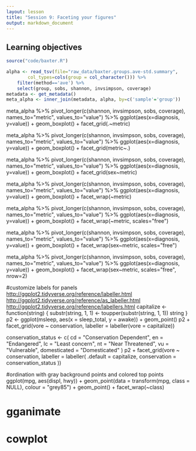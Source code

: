 ```yaml
---
layout: lesson
title: "Session 9: Faceting your figures"
output: markdown_document
---
```




## Learning objectives




```r
source("code/baxter.R")

alpha <- read_tsv(file="raw_data/baxter.groups.ave-std.summary",
		col_types=cols(group = col_character())) %>%
	filter(method=='ave') %>%
	select(group, sobs, shannon, invsimpson, coverage)
metadata <- get_metadata()
meta_alpha <- inner_join(metadata, alpha, by=c('sample'='group'))
```


meta_alpha %>% pivot_longer(c(shannon, invsimpson, sobs, coverage), names_to="metric", values_to="value") %>% ggplot(aes(x=diagnosis, y=value)) + geom_boxplot() + facet_grid(.~metric)

meta_alpha %>% pivot_longer(c(shannon, invsimpson, sobs, coverage), names_to="metric", values_to="value") %>% ggplot(aes(x=diagnosis, y=value)) + geom_boxplot() + facet_grid(metric~.)

meta_alpha %>% pivot_longer(c(shannon, invsimpson, sobs, coverage), names_to="metric", values_to="value") %>% ggplot(aes(x=diagnosis, y=value)) + geom_boxplot() + facet_grid(sex~metric)



meta_alpha %>% pivot_longer(c(shannon, invsimpson, sobs, coverage), names_to="metric", values_to="value") %>% ggplot(aes(x=diagnosis, y=value)) + geom_boxplot() + facet_wrap(~metric)

meta_alpha %>% pivot_longer(c(shannon, invsimpson, sobs, coverage), names_to="metric", values_to="value") %>% ggplot(aes(x=diagnosis, y=value)) + geom_boxplot() + facet_wrap(~metric, scales="free")

meta_alpha %>% pivot_longer(c(shannon, invsimpson, sobs, coverage), names_to="metric", values_to="value") %>% ggplot(aes(x=diagnosis, y=value)) + geom_boxplot() + facet_wrap(sex~metric, scales="free")



meta_alpha %>% pivot_longer(c(shannon, invsimpson, sobs, coverage), names_to="metric", values_to="value") %>% ggplot(aes(x=diagnosis, y=value)) + geom_boxplot() + facet_wrap(sex~metric, scales="free", nrow=2)



#customize labels for panels
http://ggplot2.tidyverse.org/reference/labeller.html
http://ggplot2.tidyverse.org/reference/as_labeller.html
http://ggplot2.tidyverse.org/reference/labellers.html
capitalize <- function(string) {
  substr(string, 1, 1) <- toupper(substr(string, 1, 1))
  string
}
p2 <- ggplot(msleep, aes(x = sleep_total, y = awake)) + geom_point()
p2 + facet_grid(vore ~ conservation, labeller = labeller(vore = capitalize))

conservation_status <- c(
  cd = "Conservation Dependent",
  en = "Endangered",
  lc = "Least concern",
  nt = "Near Threatened",
  vu = "Vulnerable",
  domesticated = "Domesticated"
)
p2 + facet_grid(vore ~ conservation, labeller = labeller(
  .default = capitalize,
  conservation = conservation_status
))


#ordination with gray background points and colored top points
ggplot(mpg, aes(displ, hwy)) +
  geom_point(data = transform(mpg, class = NULL), colour = "grey85") +
  geom_point() +
  facet_wrap(~class)



# gganimate



# cowplot
